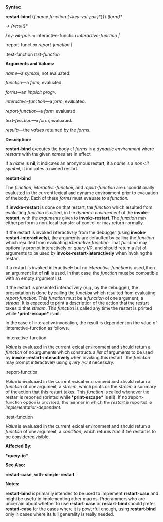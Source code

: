  

**Syntax:** 

**restart-bind** (*&#123;*(*name function &#123;↓key-val-pair&#125;*\*)*&#125;*) *&#123;form&#125;*\* 

*→ &#123;result&#125;*\* 

*key-val-pair::*=:interactive-function *interactive-function |* 

:report-function *report-function |* 

:test-function *test-function* 

**Arguments and Values:** 

*name*—a *symbol*; not evaluated. 

*function*—a *form*; evaluated. 

*forms*—an *implicit progn*. 

*interactive-function*—a *form*; evaluated. 

*report-function*—a *form*; evaluated. 

*test-function*—a *form*; evaluated. 

*results*—the *values* returned by the *forms*. 

**Description:** 

**restart-bind** executes the body of *forms* in a *dynamic environment* where *restarts* with the given *names* are in effect. 

If a *name* is **nil**, it indicates an anonymous restart; if a *name* is a *non-nil symbol*, it indicates a named restart. 



 

 

**restart-bind** 

The *function*, *interactive-function*, and *report-function* are unconditionally evaluated in the current lexical and dynamic environment prior to evaluation of the body. Each of these *forms* must evaluate to a *function*. 

If **invoke-restart** is done on that restart, the *function* which resulted from evaluating *function* is called, in the *dynamic environment* of the **invoke-restart**, with the *arguments* given to **invoke-restart**. The *function* may either perform a non-local transfer of control or may return normally. 

If the restart is invoked interactively from the debugger (using **invoke-restart-interactively**), the arguments are defaulted by calling the *function* which resulted from evaluating *interactive-function*. That *function* may optionally prompt interactively on *query I/O*, and should return a *list* of arguments to be used by **invoke-restart-interactively** when invoking the restart. 

If a restart is invoked interactively but no *interactive-function* is used, then an argument list of **nil** is used. In that case, the *function* must be compatible with an empty argument list. 

If the restart is presented interactively (*e.g.*, by the debugger), the presentation is done by calling the *function* which resulted from evaluating *report-function*. This *function* must be a *function* of one argument, a *stream*. It is expected to print a description of the action that the restart takes to that *stream*. This *function* is called any time the restart is printed while **\*print-escape\*** is **nil**. 

In the case of interactive invocation, the result is dependent on the value of :interactive-function as follows. 

:interactive-function 

*Value* is evaluated in the current lexical environment and should return a *function* of no arguments which constructs a *list* of arguments to be used by **invoke-restart-interactively** when invoking this restart. The *function* may prompt interactively using *query I/O* if necessary. 

:report-function 

*Value* is evaluated in the current lexical environment and should return a *function* of one argument, a *stream*, which prints on the *stream* a summary of the action that this restart takes. This *function* is called whenever the restart is reported (printed while **\*print-escape\*** is **nil**). If no :report-function option is provided, the manner in which the *restart* is reported is *implementation-dependent*. 

:test-function 

*Value* is evaluated in the current lexical environment and should return a *function* of one argument, a *condition*, which returns *true* if the restart is to be considered visible. 

**Affected By:** 

**\*query-io\***. 



 

 

**See Also:** 

**restart-case**, **with-simple-restart** 

**Notes:** 

**restart-bind** is primarily intended to be used to implement **restart-case** and might be useful in implementing other macros. Programmers who are uncertain about whether to use **restart-case** or **restart-bind** should prefer **restart-case** for the cases where it is powerful enough, using **restart-bind** only in cases where its full generality is really needed. 

